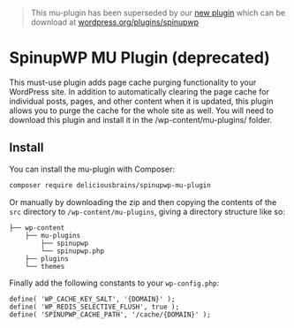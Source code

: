 > This mu-plugin has been superseded by our [new plugin](https://github.com/deliciousbrains/spinupwp-plugin) which can be download at [wordpress.org/plugins/spinupwp](https://wordpress.org/plugins/spinupwp/)

# SpinupWP MU Plugin (deprecated)

This must-use plugin adds page cache purging functionality to your WordPress site. In addition to automatically clearing the page cache for individual posts, pages, and other content when it is updated, this plugin allows you to purge the cache for the whole site as well. You will need to download this plugin and install it in the /wp-content/mu-plugins/ folder.

## Install

You can install the mu-plugin with Composer:

```bash
composer require deliciousbrains/spinupwp-mu-plugin
```

Or manually by downloading the zip and then copying the contents of the `src` directory to `/wp-content/mu-plugins`, giving a directory structure like so:

```
├── wp-content
    ├── mu-plugins
        ├── spinupwp
        └── spinupwp.php
    ├── plugins
    └── themes
```

Finally add the following constants to your `wp-config.php`:

```
define( 'WP_CACHE_KEY_SALT', '{DOMAIN}' );
define( 'WP_REDIS_SELECTIVE_FLUSH', true );
define( 'SPINUPWP_CACHE_PATH', '/cache/{DOMAIN}' );
```
